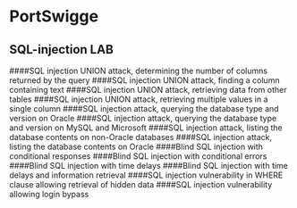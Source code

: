 # PortSwigge
## SQL-injection LAB
####SQL injection UNION attack, determining the number of columns returned by the query
####SQL injection UNION attack, finding a column containing text
####SQL injection UNION attack, retrieving data from other tables
####SQL injection UNION attack, retrieving multiple values in a single column
####SQL injection attack, querying the database type and version on Oracle
####SQL injection attack, querying the database type and version on MySQL and Microsoft
####SQL injection attack, listing the database contents on non-Oracle databases
####SQL injection attack, listing the database contents on Oracle
####Blind SQL injection with conditional responses
####Blind SQL injection with conditional errors
####Blind SQL injection with time delays
####Blind SQL injection with time delays and information retrieval
####SQL injection vulnerability in WHERE clause allowing retrieval of hidden data
####SQL injection vulnerability allowing login bypass
